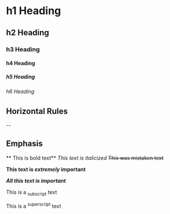 # h1 Heading
## h2 Heading
### h3 Heading
#### h4 Heading
##### h5 Heading
###### h6 Heading

## Horizontal Rules

--

## Emphasis

** This is bold text**
_This text is italicized_
~~This was mistaken text~~

**This text is _extremely_ important**

***All this text is important***

This is a <sub>subscript</sub> text

This is a <sup>superscript</sup> text
